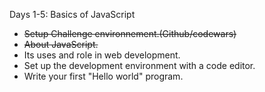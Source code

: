 Days 1-5: Basics of JavaScript
- ~~Setup Challenge environnement.(Github/codewars)~~
- ~~About JavaScript.~~
- Its uses and role in web development.
- Set up the development environment with a code editor.
- Write your first "Hello world" program.